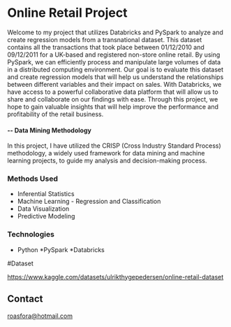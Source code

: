 # Online Retail Project

Welcome to my project that utilizes Databricks and PySpark to analyze and create regression models from a transnational dataset. This dataset contains all the transactions that took place between 01/12/2010 and 09/12/2011 for a UK-based and registered non-store online retail. By using PySpark, we can efficiently process and manipulate large volumes of data in a distributed computing environment. Our goal is to evaluate this dataset and create regression models that will help us understand the relationships between different variables and their impact on sales. With Databricks, we have access to a powerful collaborative data platform that will allow us to share and collaborate on our findings with ease. Through this project, we hope to gain valuable insights that will help improve the performance and profitability of the retail business.

#### -- Data Mining Methodology 

In this project, I have utilized the CRISP (Cross Industry Standard Process) methodology, a widely used framework for data mining and machine learning projects, to guide my analysis and decision-making process.

### Methods Used
* Inferential Statistics
* Machine Learning - Regression and Classification
* Data Visualization
* Predictive Modeling

### Technologies
* Python
*PySpark
*Databricks

#Dataset 

https://www.kaggle.com/datasets/ulrikthygepedersen/online-retail-dataset


## Contact
roasfora@hotmail.com
